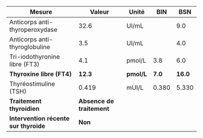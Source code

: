 |                Mesure               |          Valeur         |   Unité  |  BIN  |   BSN  |
|-------------------------------------|-------------------------|----------|-------|--------|
|    Anticorps anti-thyroperoxydase   |           32.6          |   UI/mL  |       |   9.0  |
|    Anticorps anti-thyroglobuline    |           3.5           |   UI/mL  |       |   4.0  |
|    Tri-iodothyronine libre (FT3)    |           4.1           |  pmol/L  |  3.8  |   6.0  |
|      **Thyroxine libre (FT4)**      |         **12.3**        |**pmol/L**|**7.0**|**16.0**|
|        Thyréostimuline (TSH)        |          0.419          |   mUI/L  | 0.380 |  5.330 |
|      **Traitement thyroidien**      |**Absence de traitement**|          |       |        |
|**Intervention récente sur thyroide**|         **Non**         |          |       |        |